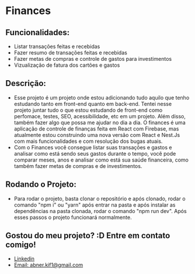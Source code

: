 # Finances

## Funcionalidades:
- Listar transações feitas e recebidas
- Fazer resumo de transações feitas e recebidas
- Fazer metas de compras e controle de gastos para investimentos
- Vizualização de fatura dos cartões e gastos


## Descrição:
- Esse projeto é um projeto onde estou adicionando tudo aquilo que tenho estudando tanto em front-end quanto em back-end. Tentei nesse projeto juntar tudo o que estou estudando de front-end como perfomace, testes, SEO, acessibilidade, etc em um projeto. Além disso, também fazer algo que possa me ajudar no dia a dia. O finances é uma aplicação de controle de finanças feita em React com Firebase, mas atualmente estou construindo uma nova versão com React e Nest.Js com mais funcionalidades e com resolução dos bugas atuais.
- Com o Finances você consegue listar suas transações e gastos e analisar como está sendo seus gastos durante o tempo, você pode comparar meses, anos e analisar como está sua saúde financeira, como também fazer metas de compras e de investimentos.

## Rodando o Projeto:
- Para rodar o projeto, basta clonar o repositório e após clonado, rodar o comando "npm i" ou "yarn" após entrar na pasta e após instalar as dependências na pasta clonada, rodar o comando "npm run dev". Após esses passos o projeto funcionará normalmente.


## Gostou do meu projeto? :D Entre em contato comigo! 
- [Linkedin](https://www.linkedin.com/in/abner-sn/) <br/>
- [Email: abner.kif1@gmail.com](mailto:abner.kif1@gmail.com)
